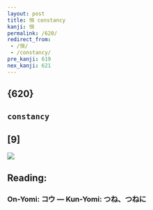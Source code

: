 ```yaml
---
layout: post
title: 恒 constancy
kanji: 恒
permalink: /620/
redirect_from:
 - /恒/
 - /constancy/
pre_kanji: 619
nex_kanji: 621
---
```


## {620}

## `constancy`

## [9]

<div class="stroke"><img src="E68192.png" /></div>

## Reading:

### On-Yomi: コウ &mdash; Kun-Yomi: つね、つねに

